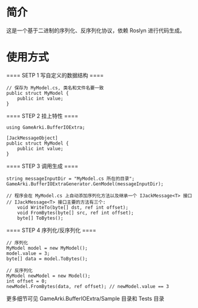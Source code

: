 # 简介
这是一个基于二进制的序列化、反序列化协议，依赖 Roslyn 进行代码生成。

# 使用方式
==== SETP 1 写自定义的数据结构 ====
```
// 保存为 MyModel.cs, 类名和文件名要一致
public struct MyModel {
    public int value;
}
```
==== STEP 2 挂上特性 ====
```
using GameArki.BufferIOExtra;

[JackMessageObject]
public struct MyModel {
    public int value;
}
```
==== STEP 3 调用生成 ====
```
string messageInputDir = "MyModel.cs 所在的目录";
GameArki.BufferIOExtraGenerator.GenModel(messageInputDir);

// 程序会在 MyModel.cs 上自动添加序列化方法以及继承一个 IJackMessage<T> 接口
// IJackMessage<T> 接口主要的方法有三个:
    void WriteTo(byte[] dst, ref int offset);
    void FromBytes(byte[] src, ref int offset);
    byte[] ToBytes();
```
==== STEP 4 序列化/反序列化 ====
```
// 序列化
MyModel model = new MyModel();
model.value = 3;
byte[] data = model.ToBytes();

// 反序列化
MyModel newModel = new Model();
int offset = 0;
newModel.FromBytes(data, ref offset); // newModel.value == 3
```
更多细节可见 GameArki.BufferIOExtra/Sample 目录和 Tests 目录